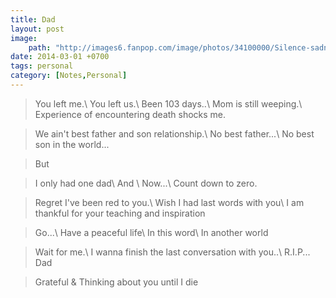 ```yaml
---
title: Dad
layout: post    
image: 
    path: "http://images6.fanpop.com/image/photos/34100000/Silence-sadness-34198796-500-720.jpg"
date: 2014-03-01 +0700
tags: personal
category: [Notes,Personal]
---
```


> You left me.\\
> You left us.\\
> Been 103 days..\\
> Mom is still weeping.\\
> Experience of encountering death shocks me.

> We ain't best father and son relationship.\\
> No best father...\\
> No best son in the world...

> But

> I only had one dad\\
> And \\
> Now...\\
> Count down to zero.

> Regret I've been red to you.\\
> Wish I had last words with you\\
> I am thankful for your teaching and inspiration

> Go...\\
> Have a peaceful life\\
> In this word\\
> In another world

> Wait for me.\\
> I wanna finish the last conversation with you..\\
> R.I.P... Dad

> Grateful & Thinking about you until I die
